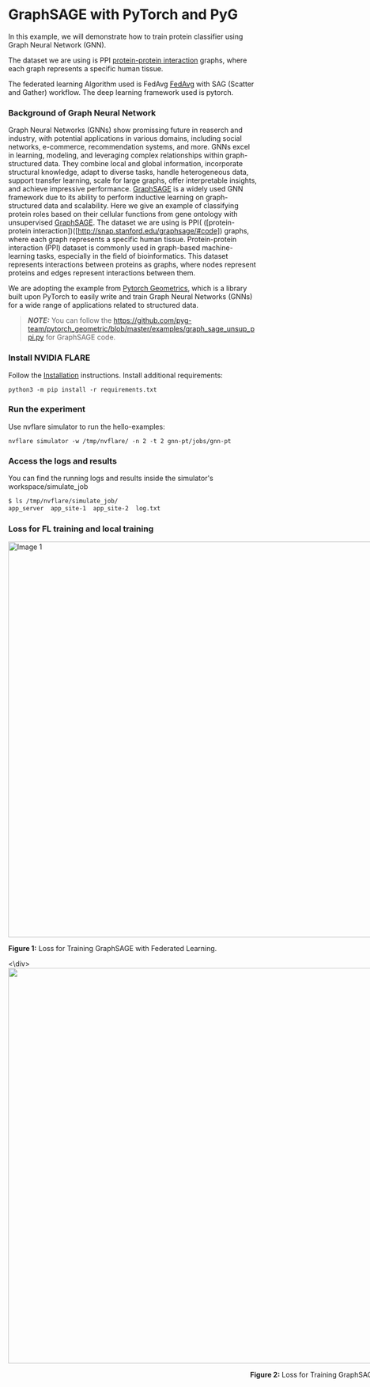 # GraphSAGE with PyTorch and PyG
In this example, we will demonstrate how to train protein classifier using Graph Neural Network (GNN). 

The dataset we are using is PPI [protein-protein interaction]([http://snap.stanford.edu/graphsage/#code]) graphs, where each graph represents a specific human tissue. 

The federated learning Algorithm used is FedAvg [FedAvg](https://arxiv.org/abs/1602.05629) with SAG (Scatter and Gather) workflow. The deep learning framework used is pytorch. 



### Background of Graph Neural Network

Graph Neural Networks (GNNs) show promissing future in reaserch and industry, with potential applications in various domains, including social networks, e-commerce, recommendation systems, and more.
GNNs excel in learning, modeling, and leveraging complex relationships within graph-structured data. They combine local and global information, incorporate structural knowledge, adapt to diverse tasks, handle heterogeneous data, support transfer learning, scale for large graphs, offer interpretable insights, and achieve impressive performance. 
[GraphSAGE](https://arxiv.org/pdf/1706.02216.pdf) is a widely used GNN framework due to its ability to perform inductive learning on graph-structured data and scalability. 
Here we give an example of classifying protein roles based on their cellular functions from gene ontology with unsupervised [GraphSAGE](https://arxiv.org/pdf/1706.02216.pdf). The dataset we are using is PPI( 
([protein-protein interaction])([http://snap.stanford.edu/graphsage/#code]) graphs, where each graph represents a specific human tissue. Protein-protein interaction (PPI) dataset is commonly used in graph-based machine-learning tasks, especially in the field of bioinformatics. This dataset represents interactions between proteins as graphs, where nodes represent proteins and edges represent interactions between them.

We are adopting the example from [Pytorch Geometrics](https://pytorch-geometric.readthedocs.io/en/latest/), which is  a library built upon PyTorch to easily write and train Graph Neural Networks (GNNs) for a wide range of applications related to structured data.
> **_NOTE:_** 
You can follow the https://github.com/pyg-team/pytorch_geometric/blob/master/examples/graph_sage_unsup_ppi.py for GraphSAGE code.


###  Install NVIDIA FLARE

Follow the [Installation](https://nvflare.readthedocs.io/en/main/quickstart.html) instructions.
Install additional requirements:

```
python3 -m pip install -r requirements.txt
```

###  Run the experiment

Use nvflare simulator to run the hello-examples:

```
nvflare simulator -w /tmp/nvflare/ -n 2 -t 2 gnn-pt/jobs/gnn-pt
```

###  Access the logs and results

You can find the running logs and results inside the simulator's workspace/simulate_job

```bash
$ ls /tmp/nvflare/simulate_job/
app_server  app_site-1  app_site-2  log.txt

```

### Loss for FL training and local training


<div align="center">
  <div style="display: inline-block; text-align: left;">
    <img src=https://github.com/wangxiaoyunNV/NVFlare/blob/main/examples/advanced/gnn-pt/Loss_train_FL.svg width="800" alt="Image 1" />
    <p><strong>Figure 1:</strong> Loss for Training GraphSAGE with Federated Learning.</p>
  <\div>
  <div style="display: inline-block; text-align: right;">
    <img src=https://github.com/wangxiaoyunNV/NVFlare/blob/main/examples/advanced/gnn-pt/Loss_train_Graphsage.svg  width="800" alt="Image 2" />
    <p><strong>Figure 2:</strong> Loss for Training GraphSAGE Locally.</p>
  </div>
</div>
